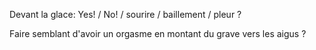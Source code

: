 Devant la glace:
Yes! / No! / sourire / baillement / pleur ?

Faire semblant d'avoir un orgasme en montant du grave vers les aigus ?